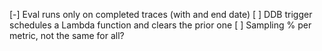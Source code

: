 [-] Eval runs only on completed traces (with and end date)
[ ] DDB trigger schedules a Lambda function and clears the prior one
[ ] Sampling % per metric, not the same for all?
